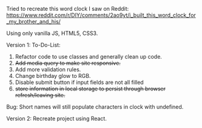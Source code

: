 Tried to recreate this word clock I saw on Reddit:
https://www.reddit.com/r/DIY/comments/2ao9yt/i_built_this_word_clock_for_my_brother_and_his/

Using only vanilla JS, HTML5, CSS3.

Version 1: To-Do-List:
1. Refactor code to use classes and generally clean up code.
2. ~~Add media query to make site responsive.~~
3. Add more validation rules.
4. Change birthday glow to RGB.
5. Disable submit button if input fields are not all filled
6. ~~store information in local storage to persist through browser refresh/leaving site.~~

Bug: Short names will still populate characters in clock with undefined.

Version 2: Recreate project using React.
